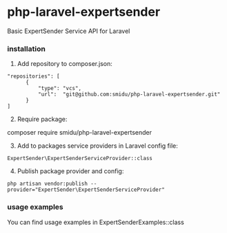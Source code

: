 # php-laravel-expertsender
Basic ExpertSender Service API for Laravel

### installation
1. Add repository to composer.json: 
```
"repositories": [
      {
          "type": "vcs",
          "url":  "git@github.com:smidu/php-laravel-expertsender.git"
      }
]
```

2. Require package:

composer require smidu/php-laravel-expertsender


3. Add to packages service providers in Laravel config file:

`ExpertSender\ExpertSenderServiceProvider::class`


4. Publish package provider and config: 

`php artisan vendor:publish --provider="ExpertSender\ExpertSenderServiceProvider"`


### usage examples
You can find usage examples in ExpertSenderExamples::class

